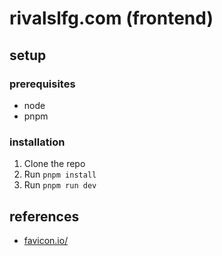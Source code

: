 # rivalslfg.com (frontend)

## setup

### prerequisites
- node
- pnpm

### installation
1. Clone the repo
2. Run `pnpm install`
3. Run `pnpm run dev`

## references

- [favicon.io/](https://favicon.io/)
